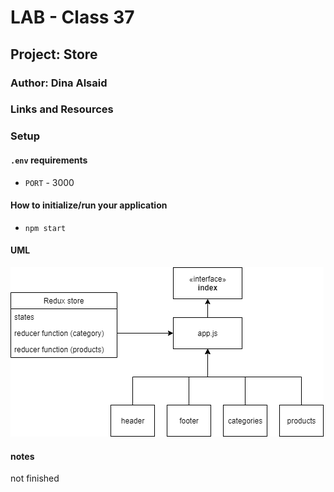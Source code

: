 # LAB - Class 37

## Project: Store

### Author: Dina Alsaid

### Links and Resources

<!-- [deploymment on Netlify](https://happy-sammet-ed55fc.netlify.app/) -->

### Setup

#### `.env` requirements

- `PORT` - 3000

#### How to initialize/run your application

- `npm start`

#### UML

![UML](./lab36.png)

#### notes

not finished
